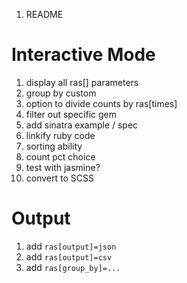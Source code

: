 1. README

Interactive Mode
================

1. display all ras[] parameters
2. group by custom
3. option to divide counts by ras[times]
4. filter out specific gem
5. add sinatra example / spec
6. linkify ruby code
7. sorting ability
9. count pct choice
10. test with jasmine?
11. convert to SCSS

Output
======

1. add `ras[output]=json`
2. add `ras[output]=csv`
3. add `ras[group_by]=...`

